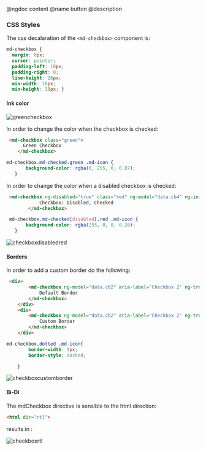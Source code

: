 @ngdoc content
@name button
@description

### CSS Styles

The css decalaration of the `<md-checkbox>` component is:
 
 ```css
 md-checkbox {
   margin: 8px;
   cursor: pointer;
   padding-left: 18px;
   padding-right: 0;
   line-height: 26px;
   min-width: 18px;
   min-height: 18px; }
 ```
 
#### Ink color

![greencheckbox](https://cloud.githubusercontent.com/assets/1292882/8035909/b2130da0-0dfc-11e5-932f-4424d3b46d5b.PNG)

In order to change the color when the checkbox is checked:

```html
 <md-checkbox class="green">
      Green Checkbox
    </md-checkbox>
```

 ```css
 md-checkbox.md-checked.green .md-icon {
        background-color: rgba(0, 255, 0, 0.87);
    }
 ```



In order to change the color when a disabled checkbox is checked:

```html
 <md-checkbox ng-disabled="true" class="red" ng-model="data.cb4" ng-init="data.cb4=true">
            Checkbox: Disabled, Checked
        </md-checkbox>
```

 ```css
  md-checkbox.md-checked[disabled].red .md-icon {
        background-color: rgba(255, 0, 0, 0.26);
    }
 ```
![checkboxdisabledred](https://cloud.githubusercontent.com/assets/1292882/8036177/dc941a86-0dfe-11e5-8892-ac19ec6926fe.PNG)


#### Borders
In order to add a custom border do the following:
```html
 <div>
        <md-checkbox ng-model="data.cb2" aria-label="Checkbox 2" ng-true-value="'yup'" ng-false-value="'nope'">
            Default Border
        </md-checkbox>
    </div>
    <div>
        <md-checkbox ng-model="data.cb2" aria-label="Checkbox 2" ng-true-value="'yup'" class="dotted" ng-false-value="'nope'">
            Custom Border
        </md-checkbox>
    </div>
```
```css
md-checkbox.dotted .md-icon{
        border-width: 1px;
        border-style: dashed;

    }
```

![checkboxcustomborder](https://cloud.githubusercontent.com/assets/1292882/8037214/388dd40c-0e05-11e5-82a7-4bfa2541e968.PNG)



#### Bi-Di

The mdCheckbox directive is sensible to the html direction:
```html
<html dir="rtl">
```

results in :

![checkboxrtl](https://cloud.githubusercontent.com/assets/1292882/8036091/fb40bcf6-0dfd-11e5-8319-25e68939d1a3.PNG)


